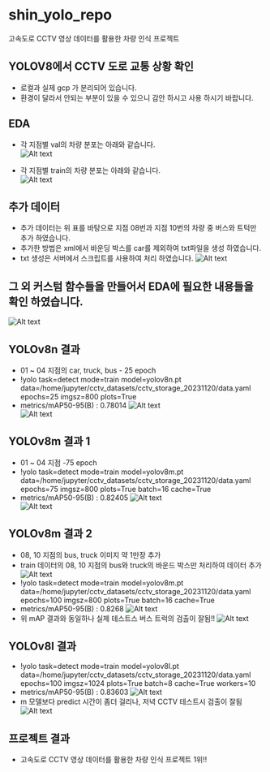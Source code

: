 # shin_yolo_repo
고속도로 CCTV 영상 데이터를 활용한 차량 인식 프로젝트

## YOLOV8에서 CCTV 도로 교통 상황 확인
- 로컬과 실제 gcp 가 분리되어 있습니다.
- 환경이 달라서 안되는 부분이 있을 수 있으니 감안 하시고 사용 하시기 바랍니다.

## EDA
- 각 지점별 val의 차량 분포는 아래와 같습니다.  
![Alt text](img/eda_val.png)

- 각 지점별 train의 차량 분포는 아래와 같습니다.  
![Alt text](img/eda_train.png)

## 추가 데이터
- 추가 데이터는 위 표를 바탕으로 지점 08번과 지점 10번의 차량 중 버스와 트턱만 추가 하였습니다.
- 추가한 방법은 xml에서 바운딩 박스를 car를 제외하여 txt파일을 생성 하였습니다.
- txt 생성은 서버에서 스크립트를 사용하여 처리 하였습니다.
![Alt text](img/eda_branch.png)

## 그 외 커스텀 함수들을 만들어서 EDA에 필요한 내용들을 확인 하였습니다.
![Alt text](img/eda_custom_fn.png)

## YOLOv8n 결과
- 01 ~ 04 지점의 car, truck, bus - 25 epoch
- !yolo task=detect mode=train model=yolov8n.pt data=/home/jupyter/cctv_datasets/cctv_storage_20231120/data.yaml epochs=25 imgsz=800 plots=True
- metrics/mAP50-95(B) : 0.78014
![Alt text](img/table_nano.png)  
![Alt text](img/results_nano.png)  


## YOLOv8m 결과 1
- 01 ~ 04 지점 -75 epoch
- !yolo task=detect mode=train model=yolov8m.pt data=/home/jupyter/cctv_datasets/cctv_storage_20231120/data.yaml epochs=75 imgsz=800 plots=True batch=16 cache=True
- metrics/mAP50-95(B) : 0.82405
![Alt text](img/table_medium.png)  
![Alt text](img/results_medium.png)  

## YOLOv8m 결과 2
- 08, 10 지점의 bus, truck 이미지 약 1만장 추가
- train 데이터의 08, 10 지점의 bus와 truck의 바운드 박스만 처리하여 데이터 추가
![Alt text](img/eda_bounding.png)
- !yolo task=detect mode=train model=yolov8m.pt data=/home/jupyter/cctv_datasets/cctv_storage_20231120/data.yaml epochs=100 imgsz=800 plots=True batch=16 cache=True
- metrics/mAP50-95(B) : 0.8268
![Alt text](img/table_medium2.png)
- 위 mAP 결과와 동일하나 실제 테스트스 버스 트럭의 검출이 잘됨!!
![Alt text](img/results_medium2.png)  

## YOLOv8l 결과
- !yolo task=detect mode=train model=yolov8l.pt data=/home/jupyter/cctv_datasets/cctv_storage_20231120/data.yaml epochs=100 imgsz=1024 plots=True batch=8 cache=True workers=10
- metrics/mAP50-95(B) : 0.83603
![Alt text](img/table_large.png)
- m 모델보다 predict 시간이 좀더 걸리나, 저녁 CCTV 테스트시 검출이 잘됨
![Alt text](img/results_large.png)  


## 프로젝트 결과

- 고속도로 CCTV 영상 데이터를 활용한 차량 인식 프로젝트 1위!!
